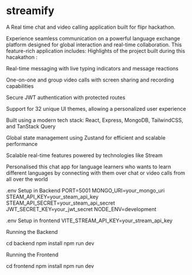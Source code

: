 # streamify
A Real time chat and video calling application built for flipr hackathon.

Experience seamless communication on a powerful language exchange platform designed for global interaction and real-time collaboration. This feature-rich application includes: Highlights of the project built during this hacakathon : 

Real-time messaging with live typing indicators and message reactions

One-on-one and group video calls with screen sharing and recording capabilities

Secure JWT authentication with protected routes

Support for 32 unique UI themes, allowing a personalized user experience

Built using a modern tech stack: React, Express, MongoDB, TailwindCSS, and TanStack Query

Global state management using Zustand for efficient and scalable performance

Scalable real-time features powered by technologies like Stream

Personalised this chat app for language learners who wants to learn different languages by connecting with them over chat or video calls from all over the world 

.env Setup in Backend
PORT=5001
MONGO_URI=your_mongo_uri
STEAM_API_KEY=your_steam_api_key
STEAM_API_SECRET=your_steam_api_secret
JWT_SECRET_KEY=your_jwt_secret
NODE_ENV=development

.env Setup in frontend
VITE_STREAM_API_KEY=your_stream_api_key

Running the Backend


cd backend
npm install
npm run dev


Running the Frontend


cd frontend
npm install
npm run dev








